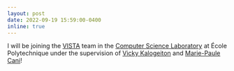 ```yaml
---
layout: post
date: 2022-09-19 15:59:00-0400
inline: true
---
```


I will be joining the [VISTA](https://www.lix.polytechnique.fr/vista/) team in the [Computer Science Laboratory](https://www.lix.polytechnique.fr) at 
École Polytechnique under the supervision of [Vicky Kalogeiton](https://vicky.kalogeiton.info) and 
[Marie-Paule Cani](https://www.lix.polytechnique.fr/geovic/members/marie-paule_cani/)!